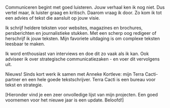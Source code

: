 Communiceren begint met goed luisteren. Jouw verhaal ken ik nog niet. Dus vertel maar, ik luister graag en kritisch. Daarom vraag ik door. Zo kom ik tot een advies of tekst die aansluit op jouw visie.  

Ik schrijf heldere teksten voor websites, magazines en brochures, persberichten en journalistieke stukken. Met een scherp oog redigeer of herschrijf ik jouw teksten. Mijn favoriete uitdaging is om complexe teksten leesbaar te maken.

Ik word enthousiast van interviews en doe dit zo vaak als ik kan. Ook adviseer ik over strategische communicatiezaken - en voer dit vervolgens uit. 

Nieuws!
Sinds kort werk ik samen met Anneke Kortleve: mijn Terra Cacti-partner en een hele goede tekstschrijver. Terra Cacti is een bureau voor tekst en strategie.

[Hieronder vind je een zeer onvolledige lijst van mijn projecten. Een goed voornemen voor het nieuwe jaar is een update. Beloofd!] 
